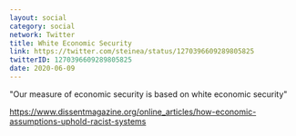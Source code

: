 ```yaml
---
layout: social
category: social
network: Twitter
title: White Economic Security
link: https://twitter.com/steinea/status/1270396609289805825
twitterID: 1270396609289805825
date: 2020-06-09
---
```


"Our measure of economic security is based on white economic security"

<https://www.dissentmagazine.org/online_articles/how-economic-assumptions-uphold-racist-systems>
